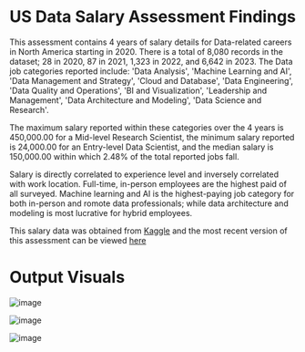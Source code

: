 # US Data Salary Assessment Findings
This assessment contains 4 years of salary details for Data-related careers in North America starting in 2020. There is a total of 8,080 records in the dataset; 28 in 2020, 87 in 2021, 1,323 in 2022, and 6,642 in 2023. The Data job categories reported include: 'Data Analysis', 'Machine Learning and AI', 'Data Management and Strategy', 'Cloud and Database', 'Data Engineering', 'Data Quality and Operations', 'BI and Visualization', 'Leadership and Management', 'Data Architecture and Modeling', 'Data Science and Research'.

The maximum salary reported within these categories over the 4 years is 450,000.00 for a Mid-level Research Scientist, the minimum salary reported is 24,000.00 for an Entry-level Data Scientist, and the median salary is 150,000.00 within which 2.48% of the total reported jobs fall.

Salary is directly correlated to experience level and inversely correlated with work location. Full-time, in-person employees are the highest paid of all surveyed. Machine learning and AI is the highest-paying job category for both in-person and romote data professionals; while data architecture and modeling is most lucrative for hybrid employees. 

This salary data was obtained from [Kaggle](https://www.kaggle.com/datasets/hummaamqaasim/jobs-in-data) and the most recent version of this assessment can be viewed [here](https://www.kaggle.com/code/sonyalawrence/data-salaries-in-north-america)

# Output Visuals
![image](https://github.com/Sonya-7/US_Data_Salaries/assets/92489108/84a2ac84-80c1-470f-81f0-4d2e3430f9b7)

![image](https://github.com/Sonya-7/US_Data_Salaries/assets/92489108/35b30095-5eff-4ae1-8948-e45361db3152)

![image](https://github.com/Sonya-7/US_Data_Salaries/assets/92489108/b7962ef1-ef82-4d68-bea0-ad331cb6c504)

